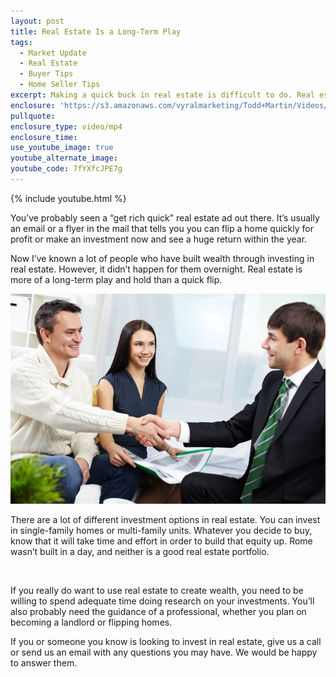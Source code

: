 ```yaml
---
layout: post
title: Real Estate Is a Long-Term Play
tags:
  - Market Update
  - Real Estate
  - Buyer Tips
  - Home Seller Tips
excerpt: Making a quick buck in real estate is difficult to do. Real estate works much better as a long-term play.
enclosure: 'https://s3.amazonaws.com/vyralmarketing/Todd+Martin/Videos/2017/July/Louisville+Real+Estate-+Real+Estate+Is+a+Long-Term+Play.mp4'
pullquote:
enclosure_type: video/mp4
enclosure_time:
use_youtube_image: true
youtube_alternate_image:
youtube_code: 7fYXfcJPE7g
---
```



{% include youtube.html %}

You’ve probably seen a “get rich quick” real estate ad out there. It’s usually an email or a flyer in the mail that tells you you can flip a home quickly for profit or make an investment now and see a huge return within the year.

Now I’ve known a lot of people who have built wealth through investing in real estate. However, it didn’t happen for them overnight. Real estate is more of a long-term play and hold than a quick flip.

![](/uploads/versions/rsz-1bigstock-portrait-of-modern-couple-maki-28350548---x----675-450x---.jpg)

There are a lot of different investment options in real estate. You can invest in single-family homes or multi-family units. Whatever you decide to buy, know that it will take time and effort in order to build that equity up. Rome wasn’t built in a day, and neither is a good real estate portfolio.

&nbsp;

If you really do want to use real estate to create wealth, you need to be willing to spend adequate time doing research on your investments. You’ll also probably need the guidance of a professional, whether you plan on becoming a landlord or flipping homes.

If you or someone you know is looking to invest in real estate, give us a call or send us an email with any questions you may have. We would be happy to answer them.